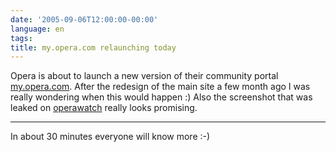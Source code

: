 ```yaml
---
date: '2005-09-06T12:00:00-00:00'
language: en
tags:
title: my.opera.com relaunching today
---
```



Opera is about to launch a new version of their community portal <a href="http://my.opera.com">my.opera.com</a>. After the redesign of the main site a few month ago I was really wondering when this would happen :) Also the screenshot that was leaked on <a href="http://operawatch.blogspot.com/2005/09/opera-to-release-new-community-site.html">operawatch</a> really looks promising. 

-------------------------------



In about 30 minutes everyone will know more :-)